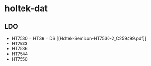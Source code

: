 
# holtek-dat

## LDO 

- HT7530 = HT36 = DS [[Holtek-Semicon-HT7530-2_C259499.pdf]]
- HT7533
- HT7536 
- HT7544
- HT7550 


